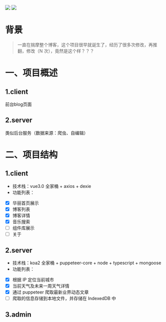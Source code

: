 ![](https://img.shields.io/github/forks/weijuer/weijuer.github.io) ![](https://img.shields.io/badge/Blog-@Weijuer-blue)

# 背景

> 一直在揣摩整个博客，这个项目很早就诞生了，经历了很多次修改，再推翻，修改（N 次），竟然是这个样？？？

# 一、项目概述

## 1.client

前台blog页面

## 2.server

类似后台服务（数据来源：爬虫、自编辑）

# 二、项目结构

## 1.client

- 技术栈：vue3.0 全家桶 + axios + dexie
- 功能列表：

* [x] 华丽首页展示
* [x] 博客列表
* [x] 博客详情
* [x] 音乐搜索
* [ ] 组件库展示
* [ ] 关于

## 2.server

- 技术栈：koa2 全家桶 + puppeteer-core + node + typescript + mongoose
- 功能列表：

* [x] 根据 IP 定位当前城市
* [x] 当前天气及未来一周天气详情
* [x] 通过 puppeteer 爬取最新业界动态文章
* [ ] 爬取的信息存储到本地文件，并存储在 IndexedDB 中

## 3.admin
